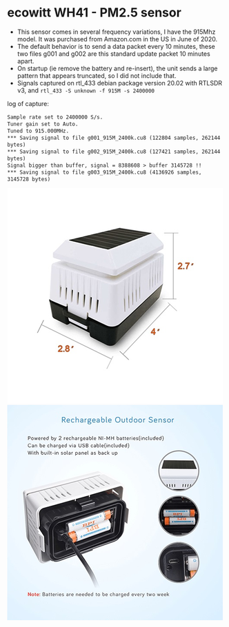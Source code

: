 # ecowitt WH41 - PM2.5 sensor

- This sensor comes in several frequency variations, I have the 915Mhz model. It was purchased from Amazon.com in the US in June of 2020.
- The default behavior is to send a data packet every 10 minutes, these two files g001 and g002 are this standard update packet 10 minutes apart.
- On startup (ie remove the battery and re-insert), the unit sends a large pattern that appears truncated, so I did not include that.
- Signals captured on rtl_433 debian package version 20.02 with RTLSDR v3, and `rtl_433 -S unknown -f 915M -s 2400000`

log of capture:

```
Sample rate set to 2400000 S/s.
Tuner gain set to Auto.
Tuned to 915.000MHz.
*** Saving signal to file g001_915M_2400k.cu8 (122804 samples, 262144 bytes)
*** Saving signal to file g002_915M_2400k.cu8 (127421 samples, 262144 bytes)
Signal bigger than buffer, signal = 8388608 > buffer 3145728 !!
*** Saving signal to file g003_915M_2400k.cu8 (4136926 samples, 3145728 bytes)
```

![exterior and dimensions](wh41_1.jpg?raw=true)
![base](wh41_2.jpg?raw=true)

